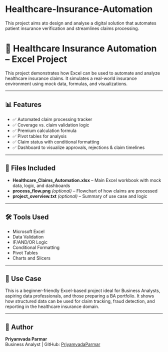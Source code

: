 # Healthcare-Insurance-Automation
This project aims ato design and analyse a digital solution that automates patient insurance verification and streamlines claims processing. 
# 🏥 Healthcare Insurance Automation – Excel Project

This project demonstrates how Excel can be used to automate and analyze healthcare insurance claims. It simulates a real-world insurance environment using mock data, formulas, and visualizations.

---

## 📊 Features

- ✅ Automated claim processing tracker  
- ✅ Coverage vs. claim validation logic  
- ✅ Premium calculation formula  
- ✅ Pivot tables for analysis  
- ✅ Claim status with conditional formatting  
- ✅ Dashboard to visualize approvals, rejections & claim timelines  

---

## 📁 Files Included

- **Healthcare_Claims_Automation.xlsx** – Main Excel workbook with mock data, logic, and dashboards  
- **process_flow.png** *(optional)* – Flowchart of how claims are processed  
- **project_overview.txt** *(optional)* – Summary of use case and logic

---

## 🛠️ Tools Used

- Microsoft Excel  
- Data Validation  
- IF/AND/OR Logic  
- Conditional Formatting  
- Pivot Tables  
- Charts and Slicers  

---

## 📌 Use Case

This is a beginner-friendly Excel-based project ideal for Business Analysts, aspiring data professionals, and those preparing a BA portfolio. It shows how structured data can be used for claim tracking, fraud detection, and reporting in the healthcare insurance domain.

---

## 📂 Author

**Priyamvada Parmar**  
Business Analyst | GitHub: [PriyamvadaParmar](https://github.com/PriyamvadaParmar)  
